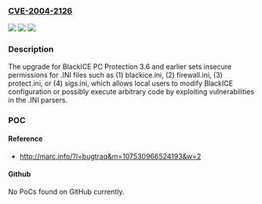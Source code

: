 ### [CVE-2004-2126](https://cve.mitre.org/cgi-bin/cvename.cgi?name=CVE-2004-2126)
![](https://img.shields.io/static/v1?label=Product&message=n%2Fa&color=blue)
![](https://img.shields.io/static/v1?label=Version&message=n%2Fa&color=blue)
![](https://img.shields.io/static/v1?label=Vulnerability&message=n%2Fa&color=brighgreen)

### Description

The upgrade for BlackICE PC Protection 3.6 and earlier sets insecure permissions for .INI files such as (1) blackice.ini, (2) firewall.ini, (3) protect.ini, or (4) sigs.ini, which allows local users to modify BlackICE configuration or possibly execute arbitrary code by exploiting vulnerabilities in the .INI parsers.

### POC

#### Reference
- http://marc.info/?l=bugtraq&m=107530966524193&w=2

#### Github
No PoCs found on GitHub currently.

